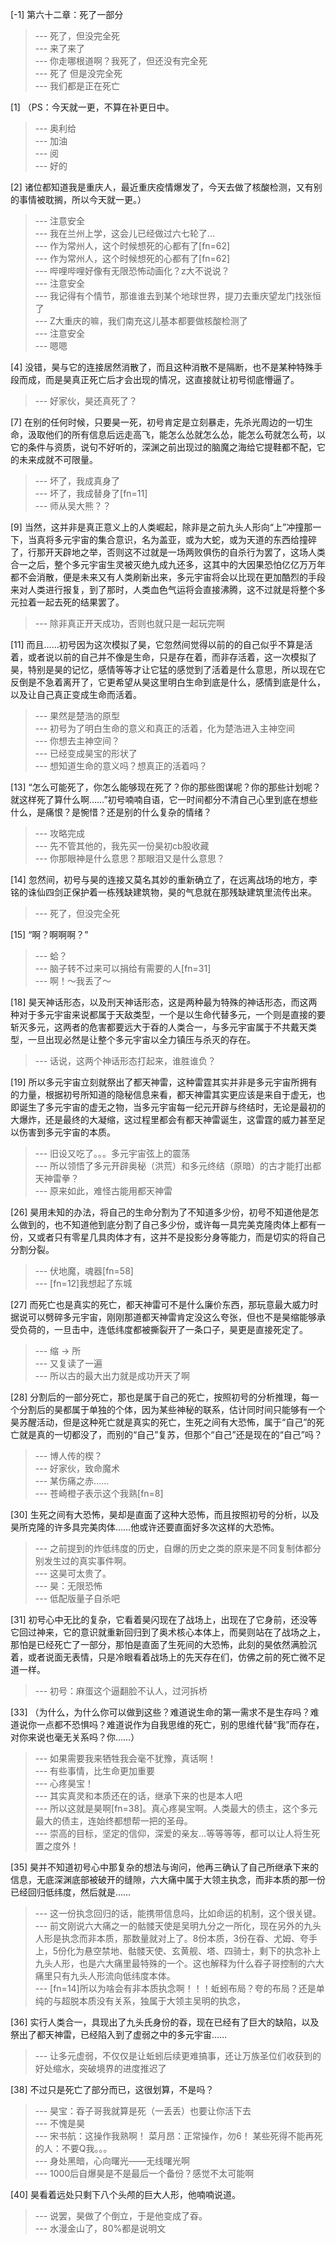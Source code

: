 
[-1] 第六十二章：死了一部分
>--- 死了，但没完全死<br>
>--- 来了来了<br>
>--- 你走哪根道啊？我死了，但还没有完全死<br>
>--- 死了 但是没完全死<br>
>--- 我们都是正在死亡<br>

[1] （PS：今天就一更，不算在补更日中。
>--- 奥利给<br>
>--- 加油<br>
>--- 阅<br>
>--- 好的<br>

[2] 诸位都知道我是重庆人，最近重庆疫情爆发了，今天去做了核酸检测，又有别的事情被耽搁，所以今天就一更。）
>--- 注意安全<br>
>--- 我在兰州上学，这会儿已经做过六七轮了…<br>
>--- 作为常州人，这个时候想死的心都有了[fn=62]<br>
>--- 作为常州人，这个时候想死的心都有了[fn=62]<br>
>--- 哔哩哔哩好像有无限恐怖动画化？z大不说说？<br>
>--- 注意安全<br>
>--- 我记得有个情节，那谁谁去到某个地球世界，提刀去重庆望龙门找张恒了<br>
>--- Z大重庆的嘛，我们南充这儿基本都要做核酸检测了<br>
>--- 注意安全<br>
>--- 嗯嗯<br>

[4] 没错，昊与它的连接居然消散了，而且这种消散不是隔断，也不是某种特殊手段而成，而是昊真正死亡后才会出现的情况，这直接就让初号彻底懵逼了。
>--- 好家伙，昊还真死了？<br>

[7] 在别的任何时候，只要昊一死，初号肯定是立刻暴走，先杀光周边的一切生命，汲取他们的所有信息后远走高飞，能怎么怂就怎么怂，能怎么苟就怎么苟，以它的条件与资质，说句不好听的，深渊之前出现过的脑魔之海给它提鞋都不配，它的未来成就不可限量。
>--- 坏了，我成真身了<br>
>--- 坏了，我成替身了[fn=11]<br>
>--- 师从吴大熊？？<br>

[9] 当然，这并非是真正意义上的人类崛起，除非是之前九头人形向“上”冲撞那一下，当真将多元宇宙的集合意识，名为盖亚，或为大蛇，或为天道的东西给撞碎了，行那开天辟地之举，否则这不过就是一场两败俱伤的自杀行为罢了，这场人类合一之后，整个多元宇宙生灵被灭绝九成九还多，这其中的大因果恐怕亿亿万万年都不会消散，便是未来又有人类刷新出来，多元宇宙将会以比现在更加酷烈的手段来对人类进行报复，到了那时，人类血色气运将会直接沸腾，这不过就是将整个多元拉着一起去死的结果罢了。
>--- 除非真正开天成功，否则也就只是一起玩完啊<br>

[11] 而且……初号因为这次模拟了昊，它忽然间觉得以前的的自己似乎不算是活着，或者说以前的自己并不像是生命，只是存在着，而非存活着，这一次模拟了昊，特别是昊的记忆，感情等等才让它猛的感觉到了活着是什么意思，所以现在它反倒是不急着离开了，它更希望从昊这里明白生命到底是什么，感情到底是什么，以及让自己真正变成生命而活着。
>--- 果然是楚浩的原型<br>
>--- 初号为了明白生命的意义和真正的活着，化为楚浩进入主神空间<br>
>--- 你想去主神空间？<br>
>--- 已经变成昊宝的形状了<br>
>--- 想知道生命的意义吗？想真正的活着吗？<br>

[13] “怎么可能死了，你怎么能够现在死了？你的那些图谋呢？你的那些计划呢？就这样死了算什么啊……”初号喃喃自语，它一时间都分不清自己心里到底在想些什么，是痛恨？是惋惜？还是别的什么复杂的情绪？
>--- 攻略完成<br>
>--- 先不管其他的，我先买一份昊初cb股收藏<br>
>--- 你那眼神是什么意思？那眼泪又是什么意思？<br>

[14] 忽然间，初号与昊的连接又莫名其妙的重新确立了，在远离战场的地方，李铭的诛仙四剑正保护着一栋残缺建筑物，昊的气息就在那残缺建筑里流传出来。
>--- 死了，但没完全死<br>

[15] “啊？啊啊啊？”
>--- 蛤？<br>
>--- 脑子转不过来可以捐给有需要的人[fn=31]<br>
>--- 啊！～我丢了～<br>

[18] 昊天神话形态，以及刑天神话形态，这是两种最为特殊的神话形态，而这两种对于多元宇宙来说都属于天敌类型，一个是以生命代替多元，一个则是直接的要斩灭多元，这两者的危害都要远大于昋的人类合一，与多元宇宙属于不共戴天类型，一旦出现必然是让整个多元宇宙以全力镇压与杀灭的存在。
>--- 话说，这两个神话形态打起来，谁胜谁负？<br>

[19] 所以多元宇宙立刻就祭出了都天神雷，这种雷霆其实并非是多元宇宙所拥有的力量，根据初号所知道的隐秘信息来看，都天神雷其实更应该是来自于虚无，也即诞生了多元宇宙的虚无之物，当多元宇宙每一纪元开辟与终结时，无论是最初的大爆炸，还是最终的大凝缩，这过程里都会有都天神雷诞生，这雷霆的威力甚至足以伤害到多元宇宙的本质。
>--- 旧设又吃了。。。多元宇宙弦上的震荡<br>
>--- 所以领悟了多元开辟奥秘（洪荒）和多元终结（原暗）的古才能打出都天神雷拳？<br>
>--- 原来如此，难怪古能用都天神雷<br>

[26] 昊用未知的办法，将自己的生命分割为了不知道多少份，初号不知道他是怎么做到的，也不知道他到底分割了自己多少份，或许每一具完美克隆肉体上都有一份，又或者只有零星几具肉体才有，这并不是投影分身等能力，而是切实的将自己分割分裂。
>--- 伏地魔，魂器[fn=58]<br>
>--- [fn=12]我想起了东城<br>

[27] 而死亡也是真实的死亡，都天神雷可不是什么廉价东西，那玩意最大威力时据说可以劈碎多元宇宙，刚刚那道都天神雷肯定没这么夸张，但也不是昊缩能够承受负荷的，一旦击中，连低纬度都被撕裂开了一条口子，昊更是直接死定了。
>--- 缩 -> 所<br>
>--- 又复读了一遍<br>
>--- 所以古的最大出力就是成功开天了啊<br>

[28] 分割后的一部分死亡，那也是属于自己的死亡，按照初号的分析推理，每一个分割后的昊都属于单独的个体，因为某些神秘的联系，估计同时间只能够有一个昊苏醒活动，但是这种死亡就是真实的死亡，生死之间有大恐怖，属于“自己”的死亡就是真的一切都没了，而别的“自己”复苏，但那个“自己”还是现在的“自己”吗？
>--- 博人传的楔？<br>
>--- 好家伙，致命魔术<br>
>--- 某伤痛之赤……<br>
>--- 苍崎橙子表示这个我熟[fn=8]<br>

[30] 生死之间有大恐怖，昊却是直面了这种大恐怖，而且按照初号的分析，以及昊所克隆的许多具完美肉体……他或许还要直面好多次这样的大恐怖。
>--- 之前提到的炸低纬度的历史，自爆的历史之类的原来是不同复制体都分别发生过的真实事件啊。<br>
>--- 这昊可太贵了。<br>
>--- 昊：无限恐怖<br>
>--- 低配版量子自杀吧<br>

[31] 初号心中无比的复杂，它看着昊闪现在了战场上，出现在了它身前，还没等它回过神来，它的意识就重新回归到了奥术核心本体上，而昊则站在了战场之上，那怕是已经死亡了一部分，那怕是直面了生死间的大恐怖，此刻的昊依然满脸沉着，或者说面无表情，只是冷眼看着战场上的先天存在们，仿佛之前的死亡微不足道一样。
>--- 初号：麻蛋这个逼翻脸不认人，过河拆桥<br>

[33] （为什么，为什么你可以做到这些？难道说生命的第一需求不是生存吗？难道说你一点都不恐惧吗？难道说作为自我思维的死亡，别的思维代替“我”而存在，对你来说也毫无关系吗？你……）
>--- 如果需要我来牺牲我会毫不犹豫，真话啊！<br>
>--- 有些事情，比生命更加重要<br>
>--- 心疼昊宝！<br>
>--- 其实真灵和本质还在的话，继承下来的也是本人吧<br>
>--- 所以这就是昊啊[fn=38]。真心疼昊宝啊。人类最大的债主，这个多元最大的债主，连始终都想帮一把的圣母。<br>
>--- 崇高的目标，坚定的信仰，深爱的亲友…等等等等，都可以让人将生死置之度外！<br>

[35] 昊并不知道初号心中那复杂的想法与询问，他再三确认了自己所继承下来的信息，无底深渊底部被破开的缝隙，六大痛中属于大领主执念，而非本质的那一份已经回归低纬度，然后就是……
>--- 这一份执念回归的话，能携带信息吗，比如命运的机制，这个很关键。<br>
>--- 前文刚说六大痛之一的骷髅天使是吴明九分之一所化，现在另外的九头人形是执念而非本质，那数量就对上了。8份本质，3份在昋、尤姆、夸手上，5份化为悬空禁地、骷髅天使、玄黄舰、塔、四骑士，剩下的执念补上九头人形，也是六大痛里最特殊的一个。这也解释为什么昋子哥控制的六大痛里只有九头人形流向低纬度本体。<br>
>--- [fn=14]所以为啥会有非本质执念啊！！！蚯蚓布局？夸的布局？还是单纯的与超脱本质没有关系，独属于大领主吴明的执念，<br>

[36] 实行人类合一，具现出了九头氏身份的昋，现在已经有了巨大的缺陷，以及祭出了都天神雷，已经陷入到了虚弱之中的多元宇宙……
>--- 让多元虚弱，不仅仅是让蚯蚓后续更难搞事，还让万族圣位们收获到的好处缩水，突破境界的进度推迟了<br>

[38] 不过只是死亡了部分而已，这很划算，不是吗？
>--- 昊宝：昋子哥我就算是死（一丢丢）也要让你活下去<br>
>--- 不愧是昊<br>
>--- 宋书航：这操作我熟啊！
菜月昂：正常操作，勿6！
某些死得不能再死的人：不要Q我。。。<br>
>--- 身处黑暗，心向曙光——无线曙光啊<br>
>--- 1000后自爆昊是不是最后一个备份？感觉不太可能啊<br>

[40] 昊看着远处只剩下八个头颅的巨大人形，他喃喃说道。
>--- 说罢，昊做了个倒立，于是他变成了昋。<br>
>--- 水漫金山了，80%都是说明文<br>
